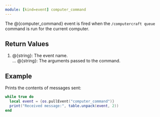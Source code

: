 ```yaml
---
module: [kind=event] computer_command
---
```


The @{computer_command} event is fired when the `/computercraft queue` command is run for the current computer.

## Return Values
1. @{string}: The event name.
<br>... @{string}: The arguments passed to the command.

## Example
Prints the contents of messages sent:
```lua
while true do
  local event = {os.pullEvent("computer_command")}
  print("Received message:", table.unpack(event, 2))
end
```
